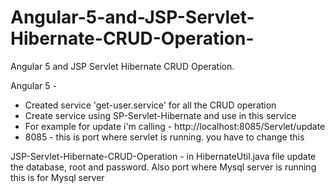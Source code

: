 # Angular-5-and-JSP-Servlet-Hibernate-CRUD-Operation-
Angular 5 and JSP Servlet Hibernate CRUD Operation.

Angular 5 -
 - Created service 'get-user.service' for all the CRUD operation
 - Create service using SP-Servlet-Hibernate and use in this service
 - For example for update i'm calling  - http://localhost:8085/Servlet/update
 - 8085 - this is port where servlet is running. you have to change this
 
 
 JSP-Servlet-Hibernate-CRUD-Operation - 
 in HibernateUtil.java file update the database, root and password. Also port where Mysql server is running
 this is for Mysql server
 
 
